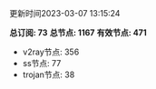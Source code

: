 更新时间2023-03-07 13:15:24

**总订阅: 73**
**总节点: 1167**
**有效节点: 471**
- v2ray节点: 356
- ss节点: 77
- trojan节点: 38
